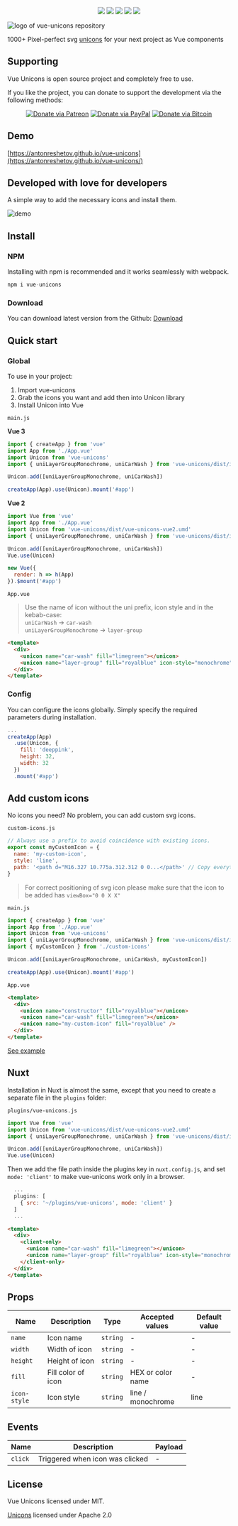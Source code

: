 <p align="center">
  <img src="https://img.shields.io/npm/v/vue-unicons.svg">
  <img src="https://img.shields.io/github/issues/antonreshetov/vue-unicons.svg">
  <img src="https://img.shields.io/npm/dw/vue-unicons.svg">
  <img src="https://travis-ci.com/antonreshetov/vue-unicons.svg?branch=master">
  <img src="https://img.shields.io/github/license/antonreshetov/vue-unicons.svg">
</p>

<img src="./src/assets/hero.png" alt="logo of vue-unicons repository">

1000+ Pixel-perfect svg [unicons](https://github.com/iconscout/unicons) for your next project as Vue components

## Supporting

Vue Unicons is open source project and completely free to use.

If you like the project, you can donate to support the development via the following methods:


<div align="center">

[![Donate via Patreon](https://img.shields.io/badge/donate-patreon-orange.svg?style=popout&logo=patreon)](https://www.patreon.com/antonreshetov)
[![Donate via PayPal](https://img.shields.io/badge/donate-paypal-blue.svg?style=popout&logo=paypal)](https://paypal.me/antonreshetov)
[![Donate via Bitcoin](https://img.shields.io/badge/donate-bitcoin-ff9900.svg?style=popout&logo=bitcoin&logoColor=CCC)](https://blockchain.com/btc/payment_request?address=1GnNU7UGrXyKx5Zd3uDfhCLL716AYBJwAJ&amount=0.00010450&message=Contribution%20to%20massCode)

</div>

## Demo

[https://antonreshetov.github.io/vue-unicons](https://antonreshetov.github.io/vue-unicons/)

## Developed with love for developers

A simple way to add the necessary icons and install them.

<img src="./src/assets/demo.gif" alt="demo">

## Install

### NPM

Installing with npm is recommended and it works seamlessly with webpack.

```js
npm i vue-unicons
```

### Download

You can download latest version from the Github: [Download](https://github.com/antonreshetov/vue-unicons)

## Quick start

### Global

To use in your project:

1. Import vue-unicons
2. Grab the icons you want and add then into Unicon library
3. Install Unicon into Vue

`main.js`

**Vue 3**

```js
import { createApp } from 'vue'
import App from './App.vue'
import Unicon from 'vue-unicons'
import { uniLayerGroupMonochrome, uniCarWash } from 'vue-unicons/dist/icons'

Unicon.add([uniLayerGroupMonochrome, uniCarWash])

createApp(App).use(Unicon).mount('#app')
```

**Vue 2**

```js
import Vue from 'vue'
import App from './App.vue'
import Unicon from 'vue-unicons/dist/vue-unicons-vue2.umd'
import { uniLayerGroupMonochrome, uniCarWash } from 'vue-unicons/dist/icons'

Unicon.add([uniLayerGroupMonochrome, uniCarWash])
Vue.use(Unicon)

new Vue({
  render: h => h(App)
}).$mount('#app')
```

`App.vue`

> Use the name of icon without the uni prefix, icon style and in the kebab-case: <br>
> `uniCarWash` -> `car-wash`<br>
> `uniLayerGroupMonochrome` -> `layer-group`

```html
<template>
  <div>
    <unicon name="car-wash" fill="limegreen"></unicon>
    <unicon name="layer-group" fill="royalblue" icon-style="monochrome"></unicon>
  </div>
</template>
```

### Config

You can configure the icons globally. Simply specify the required parameters during installation.

```js
...
createApp(App)
  .use(Unicon, {
    fill: 'deeppink',
    height: 32,
    width: 32
  })
  .mount('#app')
```

## Add custom icons

No icons you need? No problem, you can add custom svg icons.

`custom-icons.js`

```js
// Always use a prefix to avoid coincidence with existing icons.
export const myCustomIcon = {
  name: 'my-custom-icon',
  style: 'line',
  path: '<path d="M16.327 10.775a.312.312 0 0...</path>' // Copy everything inside the svg tag of the icon you want and past there
}
```

>For correct positioning of svg icon please make sure that the icon to be added has `viewBox="0 0 X X"`

`main.js`

```js
import { createApp } from 'vue'
import App from './App.vue'
import Unicon from 'vue-unicons'
import { uniLayerGroupMonochrome, uniCarWash } from 'vue-unicons/dist/icons'
import { myCustomIcon } from './custom-icons'

Unicon.add([uniLayerGroupMonochrome, uniCarWash, myCustomIcon])

createApp(App).use(Unicon).mount('#app')
```

`App.vue`

```html
<template>
  <div>
    <unicon name="constructor" fill="royalblue"></unicon>
    <unicon name="car-wash" fill="limegreen"></unicon>
    <unicon name="my-custom-icon" fill="royalblue" />
  </div>
</template>
```

[See example](https://codesandbox.io/s/vue-template-t8y1l)

## Nuxt

Installation in Nuxt is almost the same, except that you need to create a separate file in the `plugins` folder:

`plugins/vue-unicons.js`

```js
import Vue from 'vue'
import Unicon from 'vue-unicons/dist/vue-unicons-vue2.umd'
import { uniLayerGroupMonochrome, uniCarWash } from 'vue-unicons/dist/icons'

Unicon.add([uniLayerGroupMonochrome, uniCarWash])
Vue.use(Unicon)
```

Then we add the file path inside the plugins key in `nuxt.config.js`, and set `mode: 'client'` to make vue-unicons work only in a browser.

```js
  ...
  plugins: [
    { src: '~/plugins/vue-unicons', mode: 'client' }
  ]
  ...
```

```html
<template>
  <div>
    <client-only>
      <unicon name="car-wash" fill="limegreen"></unicon>
      <unicon name="layer-group" fill="royalblue" icon-style="monochrome"></unicon>
    </client-only>
  </div>
</template>
```

## Props

|     Name     |    Description     |   Type   |  Accepted values  | Default value |
| ------------ | ------------------ | -------- | ----------------- | ------------- |
| `name`       | Icon name          | `string` | -                 | -             |
| `width`      | Width of icon      | `string` | -                 | -             |
| `height`     | Height of icon     | `string` | -                 | -             |
| `fill`       | Fill color of icon | `string` | HEX or color name | -             |
| `icon-style` | Icon style         | `string` | line / monochrome | line          |

## Events

|  Name   |           Description           | Payload |
| ------- | ------------------------------- | ------- |
| `click` | Triggered when icon was clicked | -       |

## License

Vue Unicons licensed under MIT.

[Unicons](https://github.com/iconscout/unicons) licensed under Apache 2.0

